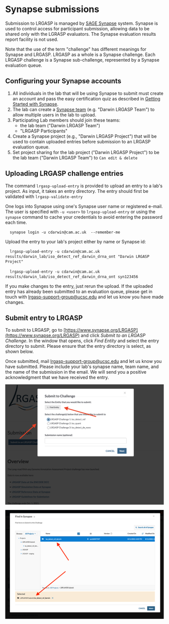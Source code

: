 # Synapse submissions

Submission to LRGASP is managed by [SAGE Synapse](https://www.synapse.org) system.
Synapse is used to control access for participant submission, allowing data to be shared
only with the LGRASP evaluators.  The Synapse evaluation results report facility is not
used.

Note that the use of the term "challenge" has different meanings for Synapse and
LRGASP.  LRGASP as a whole is a Synapse challenge.  Each LRGASP challenge is
a Synapse sub-challenge, represented by a Synapse evaluation queue.

## Configuring your Synapse accounts

1. All individuals in the lab that will be using Synapse to submit must create
   an account and pass the easy certification quiz as described in
   [Getting Started with Synapse](https://docs.synapse.org/articles/getting_started.html).
1. The lab can create a [Synapse team](https://help.synapse.org/docs/Teams.1985446029.html) (e.g. "Darwin LRGASP Team") to allow
   multiple users in the lab to upload.
1. Participating Lab members should join these teams:
    * the lab team ("Darwin LRGASP Team")
    * "LRGASP Participants"
1. Create a Synapse project (e.g., "Darwin LRGASP Project") that will be used
   to contain uploaded entries before submission to an LRGASP evaluation
   queue.
1. Set project sharing for the lab project ("Darwin LRGASP Project") to be
   the lab team ("Darwin LRGASP Team") to `Can edit & delete`

## Uploading LRGASP challenge entries

The command ``lrgasp-upload-entry`` is provided to upload an entry to a lab's project.  As input, it takes an entry directory. The entry
should first be validated with ``lrgasp-validate-entry``

One logs into Synapse using one's Synapse user name or
registered e-mail.  The user is specified with
``-u <user>`` to  ``lrgasp-upload-entry`` or using
the ``synapse`` command to cache your credentials to
avoid entering the password each time.

```
  synapse login -u cdarwin@cam.ac.uk  --remember-me
```

Upload the entry to your lab's project either by name or Synapse id:

```
  lrgasp-upload-entry -u cdarwin@cam.ac.uk results/darwin_lab/iso_detect_ref_darwin_drna_ont "Darwin LRGASP Project"

  lrgasp-upload-entry -u cdarwin@cam.ac.uk results/darwin_lab/iso_detect_ref_darwin_drna_ont syn123456
```

If you make changes to the entry, just rerun the upload.  If the uploaded entry has already been
submitted to an evaluation queue, please get in touch with [lrgasp-support-group@ucsc.edu](mailto:lrgasp-support-group@ucsc.edu)
and let us know you have made changes.

## Submit entry to LRGASP

To submit to LRGASP, go to [https://www.synapse.org/LRGASP](https://www.synapse.org/LRGASP) and
click *Submit to an LRGASP Challenge*.  In the window that opens, click *Find Entity* and
select the entry directory to submit.  Please ensure that the entry directory is select,
as shown below.

Once submitted, mail [lrgasp-support-group@ucsc.edu](mailto:lrgasp-support-group@ucsc.edu) and let
us know you have submitted.  Please include your lab's synapse name,
team name, and the name of the submission in the email.  We will send you a positive
acknowledgment that we have received the entry.

![Submit to a challenge](submit-challenge.png)

![Picking entry directory for submission](submit-pick.png)
